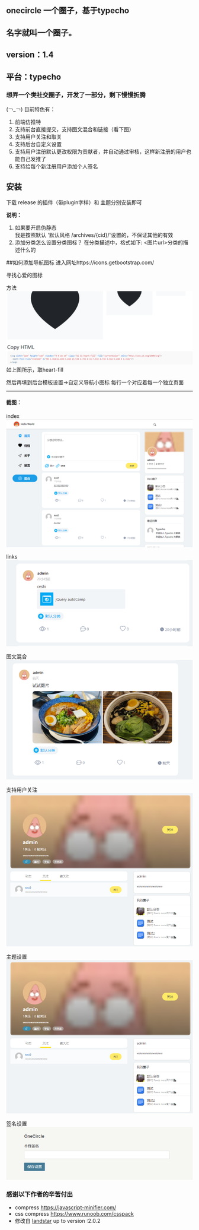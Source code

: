 ## onecircle 一个圈子，基于typecho

## 名字就叫一个圈子。
## version：1.4
## 平台：typecho

### 想弄一个类社交圈子，开发了一部分，剩下慢慢折腾
(￢_￢)
目前特色有：
1. 前端仿推特
2. 支持前台直接提交，支持图文混合和链接（看下图）
3. 支持用户关注和取关
4. 支持后台自定义设置
5. 支持用户注册默认更改权限为贡献者，并自动通过审核，这样新注册的用户也能自己发推了
6. 支持给每个新注册用户添加个人签名


## 安装
下载 release 的插件（带plugin字样）和 主题分别安装即可  

**说明：**  
1. 如果要开启伪静态  
    我是按照默认 '默认风格 /archives/{cid}/'设置的，不保证其他的有效
2. 添加分类怎么设置分类图标？
    在分类描述中，格式如下:  <图片url>分类的描述什么的

##如何添加导航图标
进入网址https://icons.getbootstrap.com/

寻找心爱的图标

方法
![index](READMEimgs/heart.png)
如上图所示，取heart-fill

然后再填到后台模板设置->自定义导航小图标
每行一个对应着每一个独立页面

----
#### 截图：

index
![index](READMEimgs/index.png)

links
![index](READMEimgs/links.png)

图文混合
![index](READMEimgs/pics.png)

支持用户关注
![index](READMEimgs/follow.png)

主题设置
![index](READMEimgs/follow.png)

签名设置
![index](READMEimgs/usersign.png)
### 感谢以下作者的辛苦付出
- compress https://javascript-minifier.com/
- css compress https://www.runoob.com/csspack
- 修改自 [landstar](https://dyedd.cn) up to version :2.0.2